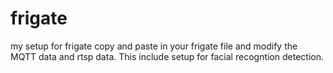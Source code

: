 # frigate
my setup for frigate
copy and paste in your frigate file and modify the MQTT data and rtsp data. This include setup for facial recogntion detection.
